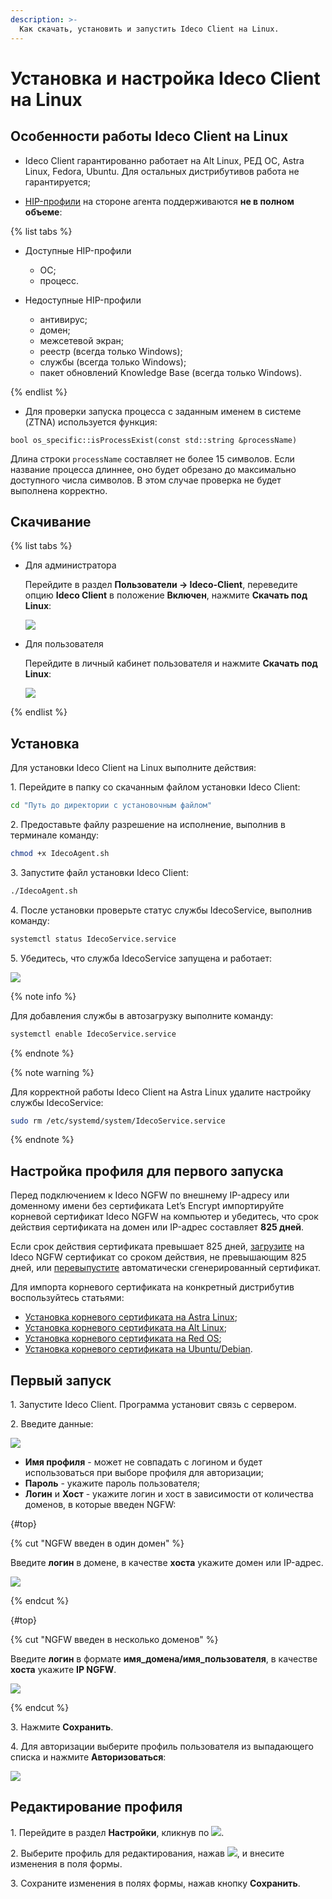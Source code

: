 ```yaml
---
description: >-
  Как скачать, установить и запустить Ideco Client на Linux.
---
```


# Установка и настройка Ideco Client на Linux

## Особенности работы Ideco Client на Linux

* Ideco Client гарантированно работает на Alt Linux, РЕД ОС, Astra Linux, Fedora, Ubuntu. Для остальных дистрибутивов работа не гарантируется;

* [HIP-профили](../../../../ngfw/settings/users/hip-profiles.md) на стороне агента поддерживаются **не в полном объеме**:

{% list tabs %}

- Доступные HIP-профили

  * ОС;
  * процесс.

- Недоступные HIP-профили

  * антивирус;
  * домен;
  * межсетевой экран;
  * реестр (всегда только Windows);
  * службы (всегда только Windows);
  * пакет обновлений Knowledge Base (всегда только Windows).

{% endlist %}

* Для проверки запуска процесса с заданным именем в системе (ZTNA) используется функция:

```
bool os_specific::isProcessExist(const std::string &processName)
```
Длина строки `processName` составляет не более 15 символов. Если название процесса длиннее, оно будет обрезано до максимально доступного числа символов. В этом случае проверка не будет выполнена корректно.

## Скачивание

{% list tabs %}

- Для администратора

  Перейдите в раздел **Пользователи -> Ideco-Client**, переведите опцию **Ideco Client** в положение **Включен**, нажмите **Скачать под Linux**:

  ![](../../../../_images/ideco-client5.png)

- Для пользователя

  Перейдите в личный кабинет пользователя и нажмите **Скачать под Linux**:

  ![](../../../../_images/ideco-client7.png)

{% endlist %}

## Установка

Для установки Ideco Client на Linux выполните действия:

1\. Перейдите в папку со скачанным файлом установки Ideco Client:

```bash
cd "Путь до директории с установочным файлом"
```

2\. Предоставьте файлу разрешение на исполнение, выполнив в терминале команду:

```bash
chmod +x IdecoAgent.sh
```

3\. Запустите файл установки Ideco Client:

```bash
./IdecoAgent.sh
```

4\. После установки проверьте статус службы IdecoService, выполнив команду:

```bash
systemctl status IdecoService.service
```

5\. Убедитесь, что служба IdecoService запущена и работает:

![](../../../../_images/ideco-client-linux2.png)

{% note info %}

Для добавления службы в автозагрузку выполните команду:

```bash
systemctl enable IdecoService.service
```

{% endnote %}

{% note warning %}

Для корректной работы Ideco Client на Astra Linux удалите настройку службы IdecoService:

```bash
sudo rm /etc/systemd/system/IdecoService.service
```

{% endnote %}

## Настройка профиля для первого запуска

Перед подключением к Ideco NGFW по внешнему IP-адресу или доменному имени без сертификата Let’s Encrypt импортируйте корневой сертификат Ideco NGFW на компьютер и убедитесь, что срок действия сертификата на домен или IP-адрес составляет **825 дней**.

Если срок действия сертификата превышает 825 дней, [загрузите](../../../../ngfw/settings/services/certificates/upload-ssl-certificate-to-server.md) на Ideco NGFW сертификат со сроком действия, не превышающим 825 дней, или [перевыпустите](../../../../ngfw/settings/services/certificates/README.md#процесс-перевыпуска-сертификата) автоматически сгенерированный сертификат.

Для импорта корневого сертификата на конкретный дистрибутив воспользуйтесь статьями:

* [Установка корневого сертификата на Astra Linux](https://wiki.astralinux.ru/termidesk-help/4.3.1/dokumentatsiya/ekspluatatsionnaya-dokumentatsiya/termidesk-nastrojka-programmnogo-kompleksa/sistemnye-nastrojki/ustanovka-kornevogo-sertifikata-tsentra-sertifikatsii-v-termidesk);
* [Установка корневого сертификата на Alt Linux](https://www.altlinux.org/%D0%A3%D1%81%D1%82%D0%B0%D0%BD%D0%BE%D0%B2%D0%BA%D0%B0_%D0%BA%D0%BE%D1%80%D0%BD%D0%B5%D0%B2%D0%BE%D0%B3%D0%BE_%D1%81%D0%B5%D1%80%D1%82%D0%B8%D1%84%D0%B8%D0%BA%D0%B0%D1%82%D0%B0);
* [Установка корневого сертификата на Red OS](https://redos.red-soft.ru/base/redos-7_3/7_3-security/7_3-ext-szi/7_3-cpro/7_3-certs-cryptopro/?nocache=1729509457983);
* [Установка корневого сертификата на Ubuntu/Debian](https://manuals.gfi.com/en/kerio/connect/content/server-configuration/ssl-certificates/adding-trusted-root-certificates-to-the-server-1605.html).

## Первый запуск

1\. Запустите Ideco Client. Программа установит связь с сервером.

2\. Введите данные:

![](../../../../_images/ideco-client-linux3.png)

* **Имя профиля** - может не совпадать с логином и будет использоваться при выборе профиля для авторизации;
* **Пароль** - укажите пароль пользователя;
* **Логин** и **Хост** - укажите логин и хост в зависимости от количества доменов, в которые введен NGFW:

{#top}

{% cut "NGFW введен в один домен" %}

Введите **логин** в домене, в качестве **хоста** укажите домен или IP-адрес.

![](../../../../_images/ideco-client-linux4.png)

{% endcut %}

{#top}

{% cut "NGFW введен в несколько доменов" %}

Введите **логин** в формате **имя_домена/имя_пользователя**, в качестве **хоста** укажите **IP NGFW**.

![](../../../../_images/ideco-client-linux5.png)

{% endcut %}

3\. Нажмите **Сохранить**.

4\. Для авторизации выберите профиль пользователя из выпадающего списка и нажмите **Авторизоваться**:

![](../../../../_images/ideco-client-linux6.png)

## Редактирование профиля

1\. Перейдите в раздел **Настройки**, кликнув по ![](../../../../_images/icon-gear2.png).

2\. Выберите профиль для редактирования, нажав ![](../../../../_images/icon-edit.png), и внесите изменения в поля формы.

3\. Сохраните изменения в полях формы, нажав кнопку **Сохранить**.